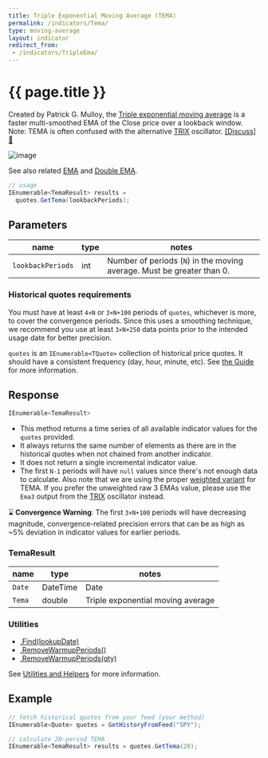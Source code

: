 ```yaml
---
title: Triple Exponential Moving Average (TEMA)
permalink: /indicators/Tema/
type: moving-average
layout: indicator
redirect_from:
 - /indicators/TripleEma/
---
```


# {{ page.title }}

Created by Patrick G. Mulloy, the [Triple exponential moving average](https://en.wikipedia.org/wiki/Triple_exponential_moving_average) is a faster multi-smoothed EMA of the Close price over a lookback window.
Note: TEMA is often confused with the alternative [TRIX](../Trix#content) oscillator.
[[Discuss] :speech_balloon:]({{site.github.repository_url}}/discussions/808 "Community discussion about this indicator")

![image]({{site.baseurl}}/assets/charts/Tema.png)

See also related [EMA](../Ema#content) and [Double EMA](../Dema#content).

```csharp
// usage
IEnumerable<TemaResult> results =
  quotes.GetTema(lookbackPeriods);
```

## Parameters

| name | type | notes
| -- |-- |--
| `lookbackPeriods` | int | Number of periods (`N`) in the moving average.  Must be greater than 0.

### Historical quotes requirements

You must have at least `4×N` or `3×N+100` periods of `quotes`, whichever is more, to cover the convergence periods.  Since this uses a smoothing technique, we recommend you use at least `3×N+250` data points prior to the intended usage date for better precision.

`quotes` is an `IEnumerable<TQuote>` collection of historical price quotes.  It should have a consistent frequency (day, hour, minute, etc).  See [the Guide]({{site.baseurl}}/guide/#historical-quotes) for more information.

## Response

```csharp
IEnumerable<TemaResult>
```

- This method returns a time series of all available indicator values for the `quotes` provided.
- It always returns the same number of elements as there are in the historical quotes when not chained from another indicator.
- It does not return a single incremental indicator value.
- The first `N-1` periods will have `null` values since there's not enough data to calculate.  Also note that we are using the proper [weighted variant](https://en.wikipedia.org/wiki/Triple_exponential_moving_average) for TEMA.  If you prefer the unweighted raw 3 EMAs value, please use the `Ema3` output from the [TRIX](../Trix#content) oscillator instead.

:hourglass: **Convergence Warning**: The first `3×N+100` periods will have decreasing magnitude, convergence-related precision errors that can be as high as ~5% deviation in indicator values for earlier periods.

### TemaResult

| name | type | notes
| -- |-- |--
| `Date` | DateTime | Date
| `Tema` | double | Triple exponential moving average

### Utilities

- [.Find(lookupDate)]({{site.baseurl}}/utilities#find-indicator-result-by-date)
- [.RemoveWarmupPeriods()]({{site.baseurl}}/utilities#remove-warmup-periods)
- [.RemoveWarmupPeriods(qty)]({{site.baseurl}}/utilities#remove-warmup-periods)

See [Utilities and Helpers]({{site.baseurl}}/utilities#utilities-for-indicator-results) for more information.

## Example

```csharp
// fetch historical quotes from your feed (your method)
IEnumerable<Quote> quotes = GetHistoryFromFeed("SPY");

// calculate 20-period TEMA
IEnumerable<TemaResult> results = quotes.GetTema(20);
```
